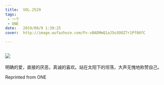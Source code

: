 ```yaml
---
title:	VOL.2529
tags:
 - 一个
 - ONE
date:	2019/09/9 1:39:25
cover:	http://image.wufazhuce.com/Fv-vBADMmQ1aJ5o3OOZ7r1Pf80fC

---
```

![](http://image.wufazhuce.com/Fv-vBADMmQ1aJ5o3OOZ7r1Pf80fC)
---

明确的爱，直接的厌恶，真诚的喜欢。站在太阳下的坦荡，大声无愧地称赞自己。
 
Reprinted from ONE
